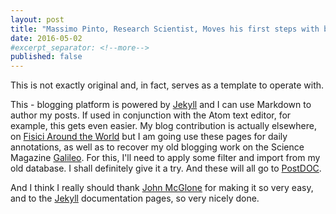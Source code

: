 ```yaml
---
layout: post
title: "Massimo Pinto, Research Scientist, Moves his first steps with blogging with Jekyll."
date: 2016-05-02
#excerpt_separator: <!--more-->
published: false
---
```


This is not exactly original and, in fact, serves as a template to operate with.
<!--more-->
This - blogging platform is powered by [Jekyll](http://jekyllrb.com) and I can use Markdown to author my posts. If used in conjunction with the Atom text editor, for example, this gets even easier.
My blog contribution is actually elsewhere, on [Fisici Around the World](http://fisiciaroundtheworld.wordpress.com) but I am going use these pages for daily annotations, as well as to recover my old blogging work on the Science Magazine [Galileo](http://www.galileonet.it). For this, I'll need to apply some filter and import from my old database. I shall definitely give it a try. And these will all go to [PostDOC](/postDOC).

And I think I really should thank [John McGlone](http://jmcglone.com/guides/github-pages/) for making it so very easy, and to the [Jekyll](http://jekyllrb.com) documentation pages, so very nicely done.
